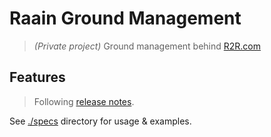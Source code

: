 # Raain Ground Management

> _(Private project)_ Ground management behind [R2R.com](https://r2r.com)

## Features

> Following [release notes](./RELEASE.md).

See [./specs](./specs) directory for usage & examples.

